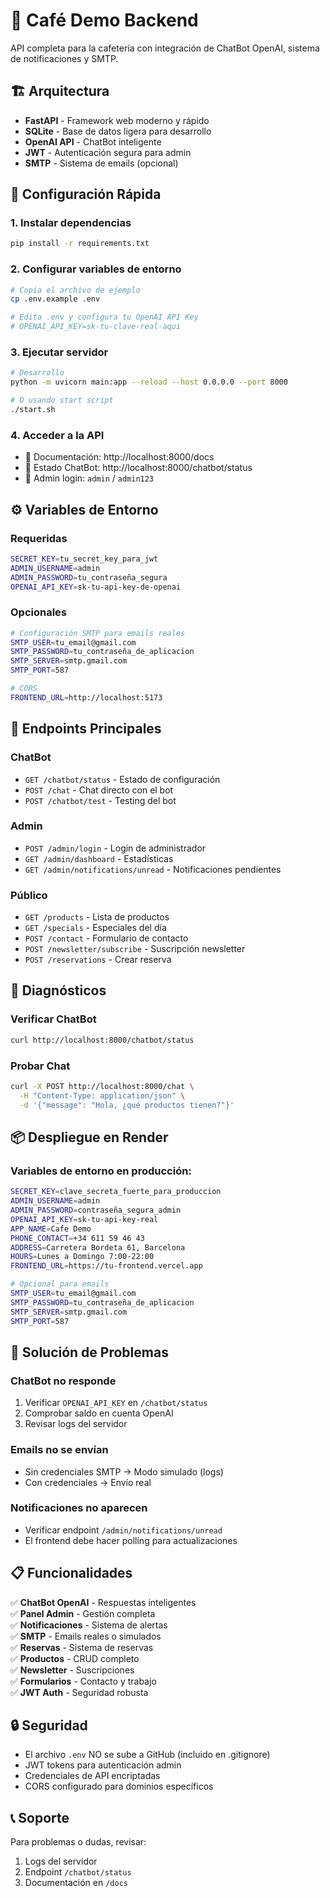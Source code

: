 # 🚀 Café Demo Backend

API completa para la cafetería con integración de ChatBot OpenAI, sistema de notificaciones y SMTP.

## 🏗️ Arquitectura

- **FastAPI** - Framework web moderno y rápido
- **SQLite** - Base de datos ligera para desarrollo
- **OpenAI API** - ChatBot inteligente 
- **JWT** - Autenticación segura para admin
- **SMTP** - Sistema de emails (opcional)

## 🚀 Configuración Rápida

### 1. Instalar dependencias
```bash
pip install -r requirements.txt
```

### 2. Configurar variables de entorno
```bash
# Copia el archivo de ejemplo
cp .env.example .env

# Edita .env y configura tu OpenAI API Key
# OPENAI_API_KEY=sk-tu-clave-real-aqui
```

### 3. Ejecutar servidor
```bash
# Desarrollo
python -m uvicorn main:app --reload --host 0.0.0.0 --port 8000

# O usando start script
./start.sh
```

### 4. Acceder a la API
- 📖 Documentación: http://localhost:8000/docs
- 🤖 Estado ChatBot: http://localhost:8000/chatbot/status
- 🔧 Admin login: `admin` / `admin123`

## ⚙️ Variables de Entorno

### Requeridas
```bash
SECRET_KEY=tu_secret_key_para_jwt
ADMIN_USERNAME=admin
ADMIN_PASSWORD=tu_contraseña_segura
OPENAI_API_KEY=sk-tu-api-key-de-openai
```

### Opcionales
```bash
# Configuración SMTP para emails reales
SMTP_USER=tu_email@gmail.com
SMTP_PASSWORD=tu_contraseña_de_aplicacion
SMTP_SERVER=smtp.gmail.com
SMTP_PORT=587

# CORS
FRONTEND_URL=http://localhost:5173
```

## 🧪 Endpoints Principales

### ChatBot
- `GET /chatbot/status` - Estado de configuración
- `POST /chat` - Chat directo con el bot
- `POST /chatbot/test` - Testing del bot

### Admin
- `POST /admin/login` - Login de administrador
- `GET /admin/dashboard` - Estadísticas 
- `GET /admin/notifications/unread` - Notificaciones pendientes

### Público
- `GET /products` - Lista de productos
- `GET /specials` - Especiales del día
- `POST /contact` - Formulario de contacto
- `POST /newsletter/subscribe` - Suscripción newsletter
- `POST /reservations` - Crear reserva

## 🔧 Diagnósticos

### Verificar ChatBot
```bash
curl http://localhost:8000/chatbot/status
```

### Probar Chat
```bash
curl -X POST http://localhost:8000/chat \
  -H "Content-Type: application/json" \
  -d '{"message": "Hola, ¿qué productos tienen?"}'
```

## 📦 Despliegue en Render

### Variables de entorno en producción:
```bash
SECRET_KEY=clave_secreta_fuerte_para_produccion
ADMIN_USERNAME=admin
ADMIN_PASSWORD=contraseña_segura_admin
OPENAI_API_KEY=sk-tu-api-key-real
APP_NAME=Cafe Demo
PHONE_CONTACT=+34 611 59 46 43
ADDRESS=Carretera Bordeta 61, Barcelona
HOURS=Lunes a Domingo 7:00-22:00
FRONTEND_URL=https://tu-frontend.vercel.app

# Opcional para emails
SMTP_USER=tu_email@gmail.com
SMTP_PASSWORD=tu_contraseña_de_aplicacion
SMTP_SERVER=smtp.gmail.com
SMTP_PORT=587
```

## 🐛 Solución de Problemas

### ChatBot no responde
1. Verificar `OPENAI_API_KEY` en `/chatbot/status`
2. Comprobar saldo en cuenta OpenAI
3. Revisar logs del servidor

### Emails no se envían
- Sin credenciales SMTP → Modo simulado (logs)
- Con credenciales → Envío real

### Notificaciones no aparecen
- Verificar endpoint `/admin/notifications/unread`
- El frontend debe hacer polling para actualizaciones

## 📋 Funcionalidades

✅ **ChatBot OpenAI** - Respuestas inteligentes  
✅ **Panel Admin** - Gestión completa  
✅ **Notificaciones** - Sistema de alertas  
✅ **SMTP** - Emails reales o simulados  
✅ **Reservas** - Sistema de reservas  
✅ **Productos** - CRUD completo  
✅ **Newsletter** - Suscripciones  
✅ **Formularios** - Contacto y trabajo  
✅ **JWT Auth** - Seguridad robusta  

## 🔒 Seguridad

- El archivo `.env` NO se sube a GitHub (incluido en .gitignore)
- JWT tokens para autenticación admin
- Credenciales de API encriptadas
- CORS configurado para dominios específicos

## 📞 Soporte

Para problemas o dudas, revisar:
1. Logs del servidor
2. Endpoint `/chatbot/status` 
3. Documentación en `/docs`
